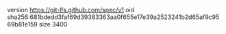 version https://git-lfs.github.com/spec/v1
oid sha256:681bdedd3faf69d39383363aa0f655e17e39a2523241b2d65af9c9569b81e159
size 3400
